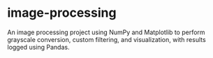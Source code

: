 # image-processing
An image processing project using NumPy and Matplotlib to perform grayscale conversion, custom filtering, and visualization, with results logged using Pandas.
